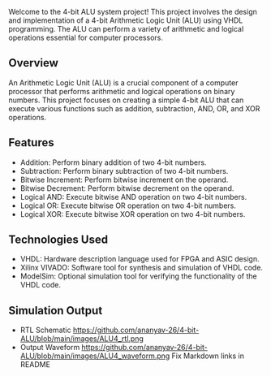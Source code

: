 Welcome to the 4-bit ALU system project! This project involves the design and implementation of a 4-bit Arithmetic Logic Unit (ALU) using VHDL programming. The ALU can perform a variety of arithmetic and logical operations essential for computer processors.

## Overview
An Arithmetic Logic Unit (ALU) is a crucial component of a computer processor that performs arithmetic and logical operations on binary numbers. This project focuses on creating a simple 4-bit ALU that can execute various functions such as addition, subtraction, AND, OR, and XOR operations.

## Features
- Addition: Perform binary addition of two 4-bit numbers.
- Subtraction: Perform binary subtraction of two 4-bit numbers.
- Bitwise Increment: Perform bitwise increment on the operand.
- Bitwise Decrement: Perform bitwise decrement on the operand.
- Logical AND: Execute bitwise AND operation on two 4-bit numbers.
- Logical OR: Execute bitwise OR operation on two 4-bit numbers.
- Logical XOR: Execute bitwise XOR operation on two 4-bit numbers.

## Technologies Used
- VHDL: Hardware description language used for FPGA and ASIC design.
- Xilinx VIVADO: Software tool for synthesis and simulation of VHDL code.
- ModelSim: Optional simulation tool for verifying the functionality of the VHDL code.

## Simulation Output
- RTL Schematic https://github.com/ananyav-26/4-bit-ALU/blob/main/images/ALU4_rtl.png
- Output Waveform https://github.com/ananyav-26/4-bit-ALU/blob/main/images/ALU4_waveform.png
Fix Markdown links in README
